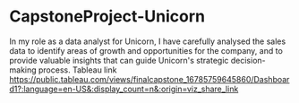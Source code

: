 # CapstoneProject-Unicorn
In my role as a data analyst for Unicorn, I have carefully analysed the sales data to identify areas of growth and opportunities for the company, and to provide valuable insights that can guide Unicorn's strategic decision-making process.
Tableau link
https://public.tableau.com/views/finalcapstone_16785759645860/Dashboard1?:language=en-US&:display_count=n&:origin=viz_share_link
